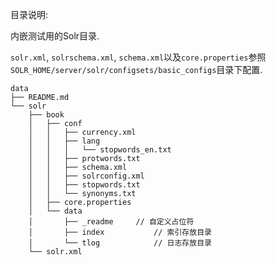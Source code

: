 

目录说明:

内嵌测试用的Solr目录.

`solr.xml`, `solrschema.xml`, `schema.xml`以及`core.properties`参照`SOLR_HOME/server/solr/configsets/basic_configs`目录下配置.


	data
	├── README.md
	└── solr
	    ├── book
	    │   ├── conf
	    │   │   ├── currency.xml
	    │   │   ├── lang
	    │   │   │   └── stopwords_en.txt
	    │   │   ├── protwords.txt
	    │   │   ├── schema.xml
	    │   │   ├── solrconfig.xml
	    │   │   ├── stopwords.txt
	    │   │   └── synonyms.txt
	    │   ├── core.properties
	    │   └── data
	    │       ├── _readme		// 自定义占位符
	    │       ├── index			// 索引存放目录
	    │       └── tlog			// 日志存放目录
	    └── solr.xml

